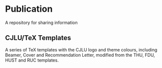 # Publication
A repository for sharing information
## CJLU/TeX Templates
A series of TeX templates with the CJLU logo and theme colours, including Beamer, Cover and Recommendation Letter, modified from the THU, FDU, HUST and RUC templates.

